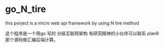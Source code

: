 # go_N_tire
this porject is a micro web api framework by using N tire method

这个程序是一个用go 写的 分级互联网架构 有研究精神的小伙伴可以联系 plan9 那个源码做汇编后端计算。
